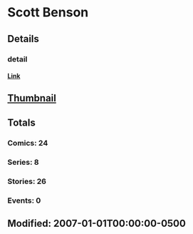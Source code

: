 # Scott  Benson 
## Details
### detail
#### [Link](http://marvel.com/comics/creators/2722/scott_benson?utm_campaign=apiRef&utm_source=225578a89fc76f3d20fbffda5d17a88d)
## [Thumbnail](http://i.annihil.us/u/prod/marvel/i/mg/b/40/image_not_available.jpg)
## Totals
### Comics: 24
### Series: 8
### Stories: 26
### Events: 0
## Modified: 2007-01-01T00:00:00-0500